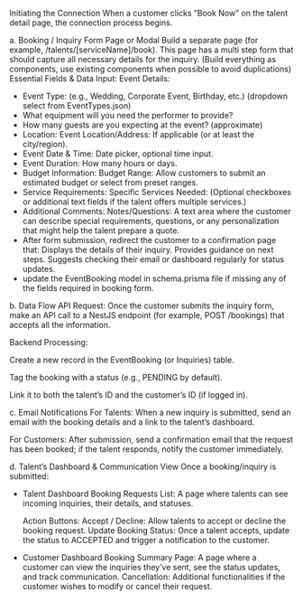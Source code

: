 Initiating the Connection
When a customer clicks “Book Now” on the talent detail page, the connection process begins.

a. Booking / Inquiry Form Page or Modal
Build a separate page (for example, /talents/[serviceName]/book). This page has a multi step form that should capture all necessary details for the inquiry. (Build everything as components, use existing components when possible to avoid duplications)
Essential Fields & Data Input:
Event Details:

- Event Type: (e.g., Wedding, Corporate Event, Birthday, etc.) (dropdown select from EventTypes.json)
- What equipment will you need the performer to provide?
- How many guests are you expecting at the event? (approximate)
- Location: Event Location/Address: If applicable (or at least the city/region).
- Event Date & Time: Date picker, optional time input.
- Event Duration: How many hours or days.
- Budget Information: Budget Range: Allow customers to submit an estimated budget or select from preset ranges.
- Service Requirements: Specific Services Needed: (Optional checkboxes or additional text fields if the talent offers multiple services.)
- Additional Comments: Notes/Questions: A text area where the customer can describe special requirements, questions, or any personalization that might help the talent prepare a quote.
- After form submission, redirect the customer to a confirmation page that: Displays the details of their inquiry. Provides guidance on next steps. Suggests checking their email or dashboard regularly for status updates.
- update the EventBooking model in schema.prisma file if missing any of the fields required in booking form.

b. Data Flow
API Request: Once the customer submits the inquiry form, make an API call to a NestJS endpoint (for example, POST /bookings) that accepts all the information.

Backend Processing:

Create a new record in the EventBooking (or Inquiries) table.

Tag the booking with a status (e.g., PENDING by default).

Link it to both the talent’s ID and the customer’s ID (if logged in).

c. Email Notifications
For Talents: When a new inquiry is submitted, send an email with the booking details and a link to the talent’s dashboard.

For Customers: After submission, send a confirmation email that the request has been booked; if the talent responds, notify the customer immediately.

d. Talent’s Dashboard & Communication View
Once a booking/inquiry is submitted:

- Talent Dashboard
  Booking Requests List: A page where talents can see incoming inquiries, their details, and statuses.

  Action Buttons:
  Accept / Decline: Allow talents to accept or decline the booking request.
  Update Booking Status: Once a talent accepts, update the status to ACCEPTED and trigger a notification to the customer.

- Customer Dashboard
  Booking Summary Page: A page where a customer can view the inquiries they’ve sent, see the status updates, and track communication.
  Cancellation: Additional functionalities if the customer wishes to modify or cancel their request.
